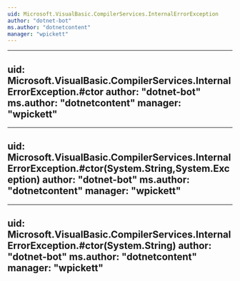 ```yaml
---
uid: Microsoft.VisualBasic.CompilerServices.InternalErrorException
author: "dotnet-bot"
ms.author: "dotnetcontent"
manager: "wpickett"
---
```


---
uid: Microsoft.VisualBasic.CompilerServices.InternalErrorException.#ctor
author: "dotnet-bot"
ms.author: "dotnetcontent"
manager: "wpickett"
---

---
uid: Microsoft.VisualBasic.CompilerServices.InternalErrorException.#ctor(System.String,System.Exception)
author: "dotnet-bot"
ms.author: "dotnetcontent"
manager: "wpickett"
---

---
uid: Microsoft.VisualBasic.CompilerServices.InternalErrorException.#ctor(System.String)
author: "dotnet-bot"
ms.author: "dotnetcontent"
manager: "wpickett"
---
